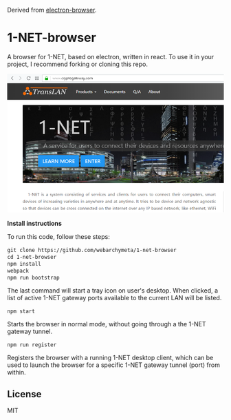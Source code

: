 Derived from [electron-browser](https://github.com/pfrazee/electron-browser).

# 1-NET-browser

A browser for 1-NET, based on electron, written in react. To use it in your project, I recommend forking or cloning this repo.

![./screenshot.png](./screenshot.png)

**Install instructions**

To run this code, follow these steps:

```
git clone https://github.com/webarchymeta/1-net-browser
cd 1-net-browser
npm install
webpack
npm run bootstrap
```

The last command will start a tray icon on user's desktop. When clicked, a list of active 1-NET gateway ports available to the current LAN will be listed.

```
npm start
```

Starts the browser in normal mode, without going through a the 1-NET gateway tunnel.

```
npm run register
```

Registers the browser with a running 1-NET desktop client, which can be used to launch the browser for a specific 1-NET gateway tunnel (port) from within.

## License

MIT
